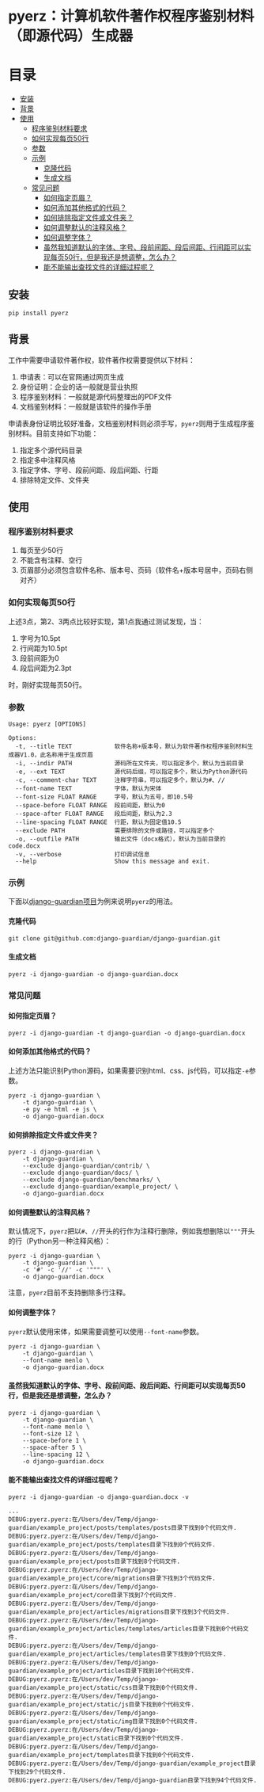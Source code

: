 # pyerz：计算机软件著作权程序鉴别材料（即源代码）生成器

目录
=================

  * [安装](#安装)
  * [背景](#背景)
  * [使用](#使用)
     * [程序鉴别材料要求](#程序鉴别材料要求)
     * [如何实现每页50行](#如何实现每页50行)
     * [参数](#参数)
     * [示例](#示例)
        * [克隆代码](#克隆代码)
        * [生成文档](#生成文档)
     * [常见问题](#常见问题)
        * [如何指定页眉？](#如何指定页眉？)
        * [如何添加其他格式的代码？](#如何添加其他格式的代码？)
        * [如何排除指定文件或文件夹？](#如何排除指定文件或文件夹？)
        * [如何调整默认的注释风格？](#如何调整默认的注释风格？)
        * [如何调整字体？](#如何调整字体？)
        * [虽然我知道默认的字体、字号、段前间距、段后间距、行间距可以实现每页50行，但是我还是想调整，怎么办？](#虽然我知道默认的字体、字号、段前间距、段后间距、行间距可以实现每页50行，但是我还是想调整，怎么办？)
        * [能不能输出查找文件的详细过程呢？](#能不能输出查找文件的详细过程呢？)

## 安装

```shell script
pip install pyerz
```

## 背景

工作中需要申请软件著作权，软件著作权需要提供以下材料：

1. 申请表：可以在官网通过网页生成
2. 身份证明：企业的话一般就是营业执照
3. 程序鉴别材料：一般就是源代码整理出的PDF文件
4. 文档鉴别材料：一般就是该软件的操作手册

申请表身份证明比较好准备，文档鉴别材料则必须手写，`pyerz`则用于生成程序鉴别材料。目前支持如下功能：

1. 指定多个源代码目录
2. 指定多中注释风格
3. 指定字体、字号、段前间距、段后间距、行距
4. 排除特定文件、文件夹

## 使用

### 程序鉴别材料要求

1. 每页至少50行
2. 不能含有注释、空行
3. 页眉部分必须包含软件名称、版本号、页码（软件名+版本号居中，页码右侧对齐）

### 如何实现每页50行

上述3点，第2、3两点比较好实现，第1点我通过测试发现，当：

1. 字号为10.5pt
2. 行间距为10.5pt
3. 段前间距为0
4. 段后间距为2.3pt

时，刚好实现每页50行。

### 参数

```
Usage: pyerz [OPTIONS]

Options:
  -t, --title TEXT            软件名称+版本号，默认为软件著作权程序鉴别材料生成器V1.0，此名称用于生成页眉
  -i, --indir PATH            源码所在文件夹，可以指定多个，默认为当前目录
  -e, --ext TEXT              源代码后缀，可以指定多个，默认为Python源代码
  -c, --comment-char TEXT     注释字符串，可以指定多个，默认为#、//
  --font-name TEXT            字体，默认为宋体
  --font-size FLOAT RANGE     字号，默认为五号，即10.5号
  --space-before FLOAT RANGE  段前间距，默认为0
  --space-after FLOAT RANGE   段后间距，默认为2.3
  --line-spacing FLOAT RANGE  行距，默认为固定值10.5
  --exclude PATH              需要排除的文件或路径，可以指定多个
  -o, --outfile PATH          输出文件（docx格式），默认为当前目录的code.docx
  -v, --verbose               打印调试信息
  --help                      Show this message and exit.
```

### 示例

下面以[django-guardian项目](https://github.com/django-guardian/django-guardian)为例来说明`pyerz`的用法。

#### 克隆代码

```shell script
git clone git@github.com:django-guardian/django-guardian.git
```

#### 生成文档

```shell script
pyerz -i django-guardian -o django-guardian.docx
```

### 常见问题

#### 如何指定页眉？

```shell script
pyerz -i django-guardian -t django-guardian -o django-guardian.docx
```

#### 如何添加其他格式的代码？

上述方法只能识别Python源码，如果需要识别html、css、js代码，可以指定`-e`参数。

```shell script
pyerz -i django-guardian \
    -t django-guardian \
    -e py -e html -e js \
    -o django-guardian.docx
```

#### 如何排除指定文件或文件夹？

```shell script
pyerz -i django-guardian \
    -t django-guardian \
    --exclude django-guardian/contrib/ \
    --exclude django-guardian/docs/ \
    --exclude django-guardian/benchmarks/ \
    --exclude django-guardian/example_project/ \
    -o django-guardian.docx
```

#### 如何调整默认的注释风格？

默认情况下，`pyerz`把以`#`、`//`开头的行作为注释行删除，例如我想删除以`"""`开头的行（Python另一种注释风格）：

```shell script
pyerz -i django-guardian \
    -t django-guardian \
    -c '#' -c '//' -c '"""' \
    -o django-guardian.docx
```

注意，`pyerz`目前不支持删除多行注释。

#### 如何调整字体？

`pyerz`默认使用宋体，如果需要调整可以使用`--font-name`参数。

```shell script
pyerz -i django-guardian \
    -t django-guardian \
    --font-name menlo \
    -o django-guardian.docx
```

#### 虽然我知道默认的字体、字号、段前间距、段后间距、行间距可以实现每页50行，但是我还是想调整，怎么办？

```shell script
pyerz -i django-guardian \
    -t django-guardian \
    --font-name menlo \
    --font-size 12 \
    --space-before 1 \
    --space-after 5 \
    --line-spacing 12 \
    -o django-guardian.docx
```

#### 能不能输出查找文件的详细过程呢？

```shell script
pyerz -i django-guardian -o django-guardian.docx -v
```

```
...
DEBUG:pyerz.pyerz:在/Users/dev/Temp/django-guardian/example_project/posts/templates/posts目录下找到0个代码文件.
DEBUG:pyerz.pyerz:在/Users/dev/Temp/django-guardian/example_project/posts/templates目录下找到0个代码文件.
DEBUG:pyerz.pyerz:在/Users/dev/Temp/django-guardian/example_project/posts目录下找到8个代码文件.
DEBUG:pyerz.pyerz:在/Users/dev/Temp/django-guardian/example_project/core/migrations目录下找到3个代码文件.
DEBUG:pyerz.pyerz:在/Users/dev/Temp/django-guardian/example_project/core目录下找到7个代码文件.
DEBUG:pyerz.pyerz:在/Users/dev/Temp/django-guardian/example_project/articles/migrations目录下找到3个代码文件.
DEBUG:pyerz.pyerz:在/Users/dev/Temp/django-guardian/example_project/articles/templates/articles目录下找到0个代码文件.
DEBUG:pyerz.pyerz:在/Users/dev/Temp/django-guardian/example_project/articles/templates目录下找到0个代码文件.
DEBUG:pyerz.pyerz:在/Users/dev/Temp/django-guardian/example_project/articles目录下找到10个代码文件.
DEBUG:pyerz.pyerz:在/Users/dev/Temp/django-guardian/example_project/static/css目录下找到0个代码文件.
DEBUG:pyerz.pyerz:在/Users/dev/Temp/django-guardian/example_project/static/js目录下找到0个代码文件.
DEBUG:pyerz.pyerz:在/Users/dev/Temp/django-guardian/example_project/static/img目录下找到0个代码文件.
DEBUG:pyerz.pyerz:在/Users/dev/Temp/django-guardian/example_project/static目录下找到0个代码文件.
DEBUG:pyerz.pyerz:在/Users/dev/Temp/django-guardian/example_project/templates目录下找到0个代码文件.
DEBUG:pyerz.pyerz:在/Users/dev/Temp/django-guardian/example_project目录下找到29个代码文件.
DEBUG:pyerz.pyerz:在/Users/dev/Temp/django-guardian目录下找到94个代码文件.
```